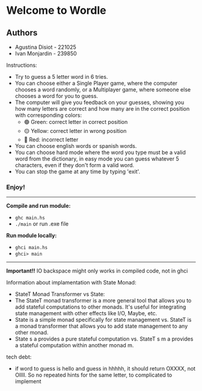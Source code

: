 # Welcome to Wordle

## Authors
- Agustina Disiot - 221025
- Ivan Monjardin - 239850

Instructions:
- Try to guess a 5 letter word in 6 tries.
- You can choose either a Single Player game, where the computer chooses a word randomly, or a Multiplayer game, where someone else chooses a word for you to guess.
- The computer will give you feedback on your guesses, showing you how many letters are correct and how many are in the correct position with corresponding colors:
   - 🟢 Green: correct letter in correct position
   - 🟡 Yellow: correct letter in wrong position
   - 🔴 Red: incorrect letter
- You can choose english words or spanish words.
- You can choose hard mode where the word you type must be a valid word from the dictionary, in easy mode you can guess whatever 5 characters, even if they don't form a valid word.
- You can stop the game at any time by typing 'exit'.
### Enjoy! 


--------

**Compile and run module:**
- `ghc main.hs`
- `./main` or run .exe file

**Run module locally:**
- `ghci main.hs`
- `ghci> main`

--------

**Important!!** IO backspace might only works in compiled code, not in ghci

Information about implamentation with State Monad:
- StateT Monad Transformer vs State:
- The StateT monad transformer is a more general tool that allows you to add stateful computations to other monads. It's useful for integrating state management with other effects like I/O, Maybe, etc.
- State is a simple monad specifically for state management vs. StateT is a monad transformer that allows you to add state management to any other monad.
- State s a provides a pure stateful computation vs. StateT s m a provides a stateful computation within another monad m.

tech debt:
- if word to guess is hello and guess in hhhhh, it should return OXXXX, not OIIII. So no repeated hints for the same letter, to complicated to implement
